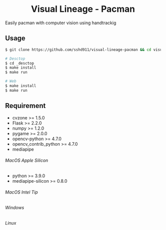 <h1 align="center">Visual Lineage - Pacman</h1>
Easily pacman with computer vision using handtrackig

## Usage
```bash
$ git clone https://github.com/sshd911/visual-lineage-pacman && cd visual-lineage-pacman

# Desctop
$ cd _desctop
$ make install
$ make run

# Web
$ make install
$ make run
```

## Requirement
- cvzone >= 1.5.0
- Flask >= 2.2.0
- numpy >= 1.2.0
- pygame >= 2.0.0
- opencv-python >= 4.7.0
- opencv_contrib_python >= 4.7.0
- mediapipe
###### MacOS Apple Silicon
- python >= 3.9.0
- mediapipe-silicon >= 0.8.0
###### MacOS Intel Tip
###### Windows
###### Linux
